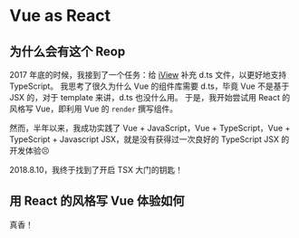 # Vue as React

## 为什么会有这个 Reop

2017 年底的时候，我接到了一个任务：给 [iView](https://www.iviewui.com) 补充 d.ts 文件，以更好地支持 TypeScript。
我思考了很久为什么 Vue 的组件库需要 d.ts，毕竟 Vue 不是基于 JSX 的，对于 template 来讲，d.ts 也没什么用。
于是，我开始尝试用 React 的风格写 Vue，即利用 Vue 的 `render` 撰写组件。

然而，半年以来，我成功实践了 Vue + JavaScript，Vue + TypeScript，Vue + TypeScript + Javascript JSX，就是没有获得过一次良好的 TypeScript JSX 的开发体验😣

2018.8.10，我终于找到了开启 TSX 大门的钥匙！

## 用 React 的风格写 Vue 体验如何

真香！
